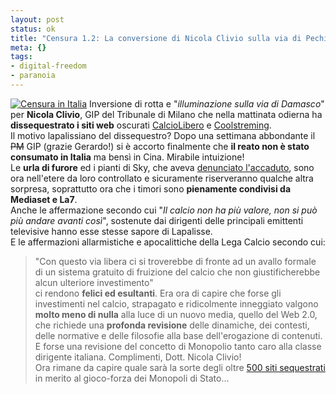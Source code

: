 ```yaml
--- 
layout: post
status: ok
title: "Censura 1.2: La conversione di Nicola Clivio sulla via di Pechino"
meta: {}
tags: 
- digital-freedom
- paranoia
---
```

[![Censura in Italia](http://www.lastknight.com/download/banner_censura.png)](http://www.lastknight.com/category/liberta-digitale/)
Inversione di rotta e "*illuminazione sulla via di Damasco*" per **Nicola Clivio**, GIP del Tribunale di Milano che nella mattinata odierna ha **dissequestrato i siti web** oscurati [CalcioLibero](http://www.calciolibero.com) e [Coolstreming](http://www.coolstreaming.it).  
Il motivo lapalissiano del dissequestro? Dopo una settimana abbondante il <s>PM</s> GIP (grazie Gerardo!) si è accorto finalmente che **il reato non è stato consumato in Italia** ma bensì in Cina. Mirabile intuizione!  
Le **urla di furore** ed i pianti di Sky, che aveva [denunciato l'accaduto](http://www.lastknight.com/2006/02/12/censura-quanti-ip-stanno-filtrando/), sono ora nell'etere da loro controllato e sicuramente riserveranno qualche altra sorpresa, soprattutto ora che i timori sono **pienamente condivisi da Mediaset e La7**.  
Anche le affermazione secondo cui "*Il calcio non ha più valore, non si può più andare avanti così*", sostenute dai dirigenti delle principali emittenti televisive hanno esse stesse sapore di Lapalisse.   
E le affermazioni allarmistiche e apocalittiche della Lega Calcio secondo cui:
> "Con questo via libera ci si troverebbe di fronte ad un avallo formale 
> di un sistema gratuito di fruizione del calcio che non giustificherebbe
> alcun ulteriore investimento"  
ci rendono **felici ed esultanti**. Era ora di capire che forse gli investimenti nel calcio, strapagato e ridicolmente inneggiato valgono **molto meno di nulla** alla luce di un nuovo media, quello del Web 2.0, che richiede una **profonda revisione** delle dinamiche, dei contesti, delle normative e delle filosofie alla base dell'erogazione di contenuti.  
E forse una revisione del concetto di Monopolio tanto caro alla classe dirigente italiana.
Complimenti, Dott. Nicola Clivio!  
Ora rimane da capire quale sarà la sorte degli oltre [500 siti sequestrati](http://www.lastknight.com/2006/02/13/censura-11-dopo-sky-offline-i-siti-di-gioco-di-azzardo/) in merito al gioco-forza dei Monopoli di Stato... 
